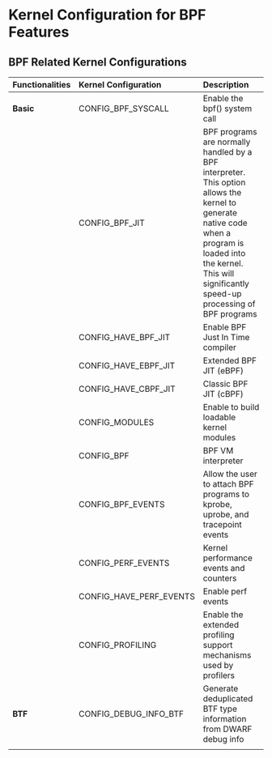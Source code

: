 # Kernel Configuration for BPF Features

## BPF Related Kernel Configurations

| Functionalities | Kernel Configuration | Description |
|:----------------|:---------------------|:------------|
| **Basic** | CONFIG_BPF_SYSCALL | Enable the bpf() system call |
|  | CONFIG_BPF_JIT | BPF programs are normally handled by a BPF interpreter. This option allows the kernel to generate native code when a program is loaded into the kernel. This will significantly speed-up processing of BPF programs |
|  | CONFIG_HAVE_BPF_JIT | Enable BPF Just In Time compiler |
|  | CONFIG_HAVE_EBPF_JIT | Extended BPF JIT (eBPF) |
|  | CONFIG_HAVE_CBPF_JIT | Classic BPF JIT (cBPF) |
|  | CONFIG_MODULES | Enable to build loadable kernel modules |
|  | CONFIG_BPF | BPF VM interpreter |
|  | CONFIG_BPF_EVENTS | Allow the user to attach BPF programs to kprobe, uprobe, and tracepoint events |
|  | CONFIG_PERF_EVENTS | Kernel performance events and counters |
|  | CONFIG_HAVE_PERF_EVENTS | Enable perf events |
|  | CONFIG_PROFILING | Enable the extended profiling support mechanisms used by profilers |
| **BTF** | CONFIG_DEBUG_INFO_BTF | Generate deduplicated BTF type information from DWARF debug info |
| | 